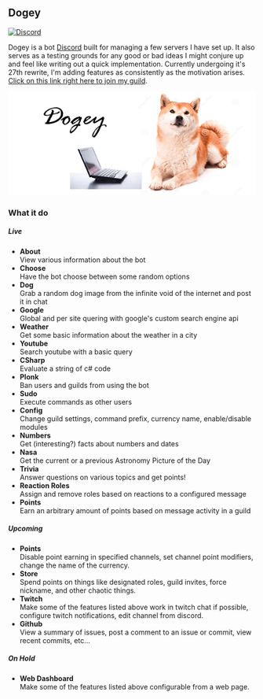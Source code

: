## Dogey  
[![Discord](https://discordapp.com/api/guilds/158057120493862912/widget.png)](https://discord.gg/B4BwQ8r)  

Dogey is a bot [Discord](https://discordapp.com) built for managing a few servers I have set up. It also serves as a testing grounds for any good or bad ideas I might conjure up and feel like writing out a quick implementation. Currently undergoing it's 27th rewrite, I'm adding features as consistently as the motivation arises. [Click on this link right here to join my guild](https://discord.gg/B4BwQ8r).

<p align="center">
  <img src="dogey_banner_example.png">
</p>

### What it do
##### Live
- **About**  
View various information about the bot
- **Choose**  
Have the bot choose between some random options
- **Dog**  
Grab a random dog image from the infinite void of the internet and post it in chat
- **Google**  
Global and per site quering with google's custom search engine api
- **Weather**  
Get some basic information about the weather in a city
- **Youtube**  
Search youtube with a basic query
- **CSharp**  
Evaluate a string of c# code
- **Plonk**  
Ban users and guilds from using the bot
- **Sudo**  
Execute commands as other users
- **Config**  
Change guild settings, command prefix, currency name, enable/disable modules
- **Numbers**  
Get (interesting?) facts about numbers and dates
- **Nasa**  
Get the current or a previous Astronomy Picture of the Day
- **Trivia**  
Answer questions on various topics and get points!
- **Reaction Roles**  
Assign and remove roles based on reactions to a configured message
- **Points**  
Earn an arbitrary amount of points based on message activity in a guild

##### Upcoming
- **Points**  
Disable point earning in specified channels, set channel point modifiers, change the name of the currency.
- **Store**  
Spend points on things like designated roles, guild invites, force nickname, and other chaotic things.
- **Twitch**  
Make some of the features listed above work in twitch chat if possible, configure twitch notifications, edit channel from discord.
- **Github**  
View a summary of issues, post a comment to an issue or commit, view recent commits, etc...

##### On Hold
- **Web Dashboard**  
Make some of the features listed above configurable from a web page.
